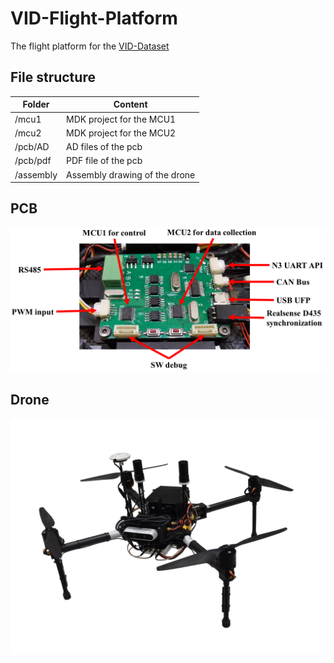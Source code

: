 # VID-Flight-Platform
The flight platform for the [VID-Dataset](https://github.com/ZJU-FAST-Lab/VID-Dataset)

## File structure 

| Folder    | Content                       |
| --------- | ----------------------------- |
| /mcu1     | MDK project for the MCU1      |
| /mcu2     | MDK project for the MCU2      |
| /pcb/AD   | AD files of the pcb           |
| /pcb/pdf  | PDF file of the pcb           |
| /assembly | Assembly drawing of the drone |

## PCB

![PCB Interface](https://github.com/ZJU-FAST-Lab/VID-Flight-Platform/blob/main/img/pcb_interface.png)

## Drone 

![Drone](https://github.com/ZJU-FAST-Lab/VID-Flight-Platform/blob/main/img/drone.png)




